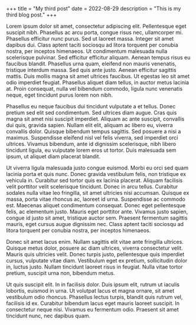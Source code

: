 +++
title = "My third post"
date = 2022-08-29
description = "This is my third blog post."
+++

Lorem ipsum dolor sit amet, consectetur adipiscing elit. Pellentesque eget suscipit nibh. Phasellus ac arcu porta, congue risus nec, ullamcorper mi. Phasellus efficitur nunc purus. Sed ut laoreet massa. Integer sit amet dapibus dui. Class aptent taciti sociosqu ad litora torquent per conubia nostra, per inceptos himenaeos. Ut condimentum malesuada nulla scelerisque pulvinar. Sed efficitur efficitur aliquam. Aenean tempus risus eu faucibus blandit. Phasellus urna quam, eleifend non mauris venenatis, tristique interdum massa. Sed quis ante justo. Aenean efficitur sagittis mattis. Duis mollis magna sit amet ultrices faucibus. Ut egestas leo sit amet odio imperdiet feugiat. Phasellus aliquet diam tellus, in auctor metus lacinia at. Proin consequat, nulla vel bibendum commodo, ligula nunc venenatis neque, eget tincidunt purus lorem non nibh.

Phasellus eu neque faucibus dui tincidunt vulputate a et tellus. Donec pretium sed elit sed condimentum. Sed ultrices diam augue. Cras quis magna sit amet nisi suscipit imperdiet. Aliquam ac ante suscipit, convallis dui quis, gravida sapien. Nullam elit elit, aliquam ac libero eu, viverra convallis dolor. Quisque bibendum tempus sagittis. Sed posuere a nisi a maximus. Suspendisse eleifend nisl vel felis viverra, sed imperdiet orci ultrices. Vivamus bibendum, ante id dignissim scelerisque, nibh libero tincidunt ligula, eu vulputate lorem eros ut tortor. Duis malesuada sem ipsum, ut aliquet diam placerat blandit.

Ut viverra ligula malesuada justo congue euismod. Morbi eu orci sed quam lacinia porta et quis nunc. Donec gravida vestibulum felis, non tristique ex vehicula in. Curabitur sed tortor quis ex lacinia placerat. Aliquam facilisis velit porttitor velit scelerisque tincidunt. Donec in arcu tellus. Curabitur sodales nulla vitae leo fringilla, sit amet ultricies nisi accumsan. Quisque ex massa, porta vitae rhoncus ac, laoreet id urna. Suspendisse ac commodo est. Maecenas aliquet condimentum consequat. Donec eget pellentesque felis, ac elementum justo. Mauris eget porttitor ante. Vivamus justo sapien, congue id justo sit amet, tristique auctor sem. Praesent fermentum sagittis mauris, eget cursus augue dignissim nec. Class aptent taciti sociosqu ad litora torquent per conubia nostra, per inceptos himenaeos.

Donec sit amet lacus enim. Nullam sagittis elit vitae ante fringilla ultrices. Quisque metus dolor, posuere ac diam ultrices, viverra consectetur velit. Mauris quis ultricies velit. Donec turpis justo, pellentesque quis imperdiet cursus, vulputate vitae diam. Vestibulum eget ex pretium, sollicitudin dolor in, luctus justo. Nullam tincidunt laoreet risus in feugiat. Nulla vitae tortor pretium, suscipit urna non, bibendum metus.

Ut quis suscipit elit. In in facilisis dolor. Duis ipsum elit, rutrum ut iaculis lobortis, euismod in urna. Ut volutpat lacus et magna ornare, sit amet vestibulum odio rhoncus. Phasellus lectus turpis, blandit quis rutrum vel, facilisis id ex. Curabitur bibendum lacus eget mauris laoreet suscipit. In consectetur neque nisi. Vivamus eu fermentum odio. Praesent sit amet tincidunt nunc, nec dapibus quam.
